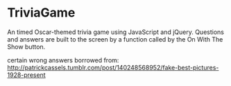 # TriviaGame

An timed Oscar-themed trivia game using JavaScript and jQuery. Questions and answers are built to the screen by a function called by the On With The Show button.

certain wrong answers borrowed from: http://patrickcassels.tumblr.com/post/140248568952/fake-best-pictures-1928-present